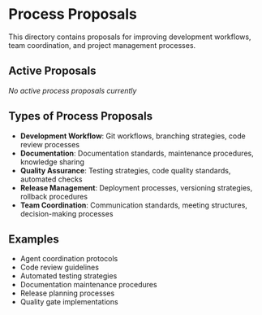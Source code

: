 # Process Proposals

This directory contains proposals for improving development workflows, team coordination, and project management processes.

## Active Proposals

*No active process proposals currently*

## Types of Process Proposals

- **Development Workflow**: Git workflows, branching strategies, code review processes
- **Documentation**: Documentation standards, maintenance procedures, knowledge sharing
- **Quality Assurance**: Testing strategies, code quality standards, automated checks
- **Release Management**: Deployment processes, versioning strategies, rollback procedures
- **Team Coordination**: Communication standards, meeting structures, decision-making processes

## Examples

- Agent coordination protocols
- Code review guidelines
- Automated testing strategies
- Documentation maintenance procedures
- Release planning processes
- Quality gate implementations